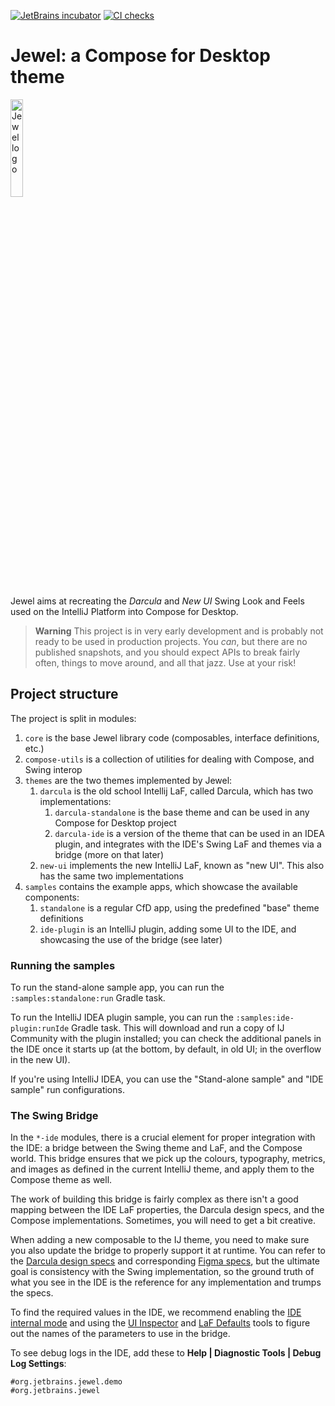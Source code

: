 [![JetBrains incubator](https://camo.githubusercontent.com/be6f8b50b2400e8b0dc74e58dd9a68803fe6698f5f30d843a7504888879f8392/68747470733a2f2f6a622e67672f6261646765732f696e63756261746f722d706c61737469632e737667)](https://github.com/JetBrains#jetbrains-on-github) [![CI checks](https://github.com/JetBrains/jewel/actions/workflows/build.yml/badge.svg?branch=main)](https://github.com/JetBrains/jewel/actions/workflows/build.yml)

# Jewel: a Compose for Desktop theme

<img alt="Jewel logo" src="art/jewel-logo.svg" width="20%"/>

Jewel aims at recreating the _Darcula_ and _New UI_ Swing Look and Feels used on the IntelliJ Platform into Compose for
Desktop.

> **Warning**
> This project is in very early development and is probably not ready to be used in production projects. You _can_, but
> there
> are no published snapshots, and you should expect APIs to break fairly often, things to move around, and all that
> jazz.
> Use at your risk!

## Project structure

The project is split in modules:

1. `core` is the base Jewel library code (composables, interface definitions, etc.)
2. `compose-utils` is a collection of utilities for dealing with Compose, and Swing interop
3. `themes` are the two themes implemented by Jewel:
    1. `darcula` is the old school Intellij LaF, called Darcula, which has two implementations:
        1. `darcula-standalone` is the base theme and can be used in any Compose for Desktop project
        2. `darcula-ide` is a version of the theme that can be used in an IDEA plugin, and integrates with the IDE's
           Swing LaF and themes via a
           bridge (more
           on that later)
    2. `new-ui` implements the new IntelliJ LaF, known as "new UI". This also has the same two implementations
4. `samples` contains the example apps, which showcase the available components:
    1. `standalone` is a regular CfD app, using the predefined "base" theme definitions
    2. `ide-plugin` is an IntelliJ plugin, adding some UI to the IDE, and showcasing the use of the bridge (see later)

### Running the samples

To run the stand-alone sample app, you can run the `:samples:standalone:run` Gradle task.

To run the IntelliJ IDEA plugin sample, you can run the `:samples:ide-plugin:runIde` Gradle task. This will download and
run a copy of IJ Community
with the plugin installed; you can check the additional panels in the IDE once it starts up (at the bottom, by default,
in old UI; in the overflow
in the new UI).

If you're using IntelliJ IDEA, you can use the "Stand-alone sample" and "IDE sample" run configurations.

### The Swing Bridge

In the `*-ide` modules, there is a crucial element for proper integration with the IDE: a bridge between the Swing theme
and LaF, and the Compose
world.
This bridge ensures that we pick up the colours, typography, metrics, and images as defined in the current IntelliJ
theme, and apply them to the
Compose theme as well.

The work of building this bridge is fairly complex as there isn't a good mapping between the IDE LaF properties, the
Darcula design specs, and the
Compose implementations. Sometimes, you will need to get a bit creative.

When adding a new composable to the IJ theme, you need to make sure you also update the bridge to properly support it at
runtime. You can refer to the
[Darcula design specs](https://jetbrains.design/intellij) and
corresponding [Figma specs](https://jetbrains.design/intellij/resources/UI_kit/), but
the ultimate goal is consistency with the Swing implementation, so the ground truth of what you see in the IDE is the
reference for any implementation
and trumps the specs.

To find the required values in the IDE, we recommend enabling
the [IDE internal mode](https://plugins.jetbrains.com/docs/intellij/enabling-internal.html)
and using the [UI Inspector](https://plugins.jetbrains.com/docs/intellij/internal-ui-inspector.html) and
[LaF Defaults](https://plugins.jetbrains.com/docs/intellij/internal-ui-laf-defaults.html) tools to figure out the names
of the parameters to use in
the bridge.

To see debug logs in the IDE, add these to __Help | Diagnostic Tools | Debug Log Settings__:

```
#org.jetbrains.jewel.demo
#org.jetbrains.jewel
```
